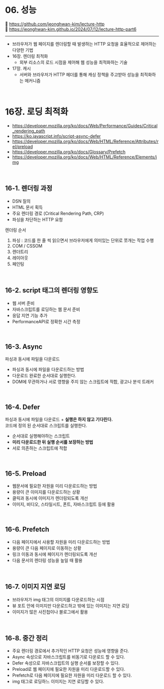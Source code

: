 # 06. 성능

🔗 https://github.com/jeonghwan-kim/lecture-http  
🔗 https://jeonghwan-kim.github.io/2024/07/12/lecture-http-part6

<hr>

- 브라우저가 웹 페이지를 렌더링할 때 발생하는 HTTP 요청을 효율적으로 제어하는 다양한 기법
- 16장. 렌더링 최적화
  - 외부 리소스의 로드 시점을 제어해 웹 성능을 최적화하는 기술
- 17장. 캐시
  - 서버와 브라우저가 HTTP 헤더를 통해 캐싱 정책을 주고받아 성능을 최적화하는 메커니즘

<br>

# 16장. 로딩 최적화

- https://developer.mozilla.org/ko/docs/Web/Performance/Guides/Critical_rendering_path
- https://ko.javascript.info/script-async-defer
- https://developer.mozilla.org/ko/docs/Web/HTML/Reference/Attributes/rel/preload
- https://developer.mozilla.org/ko/docs/Glossary/Prefetch
- https://developer.mozilla.org/ko/docs/Web/HTML/Reference/Elements/img

<br>

## 16-1. 렌더링 과정

- DSN 질의
- HTML 문서 획득
- 주요 렌더링 경로 (Critical Rendering Path, CRP)
- 파싱을 차단하는 HTTP 요청

렌더링 순서

1. 파싱 : 코드를 한 줄 씩 읽으면서 브라우저에게 의미있는 단위로 쪼개는 작업 수행
2. COM / CSSOM
3. 렌더트리
4. 레이아웃
5. 페인팅

<br>

## 16-2. script 태그의 렌더링 영향도

- 웹 서버 준비
- 자바스크립트를 로딩하는 웹 문서 준비
- 응답 지연 기능 추가
- PerformanceAPI로 정확한 시간 측정

<br>

## 16-3. Async

파싱과 동시에 파일을 다운로드

- 파싱과 동시에 파일을 다운로드하는 방법
- 다운로드 완료한 순서대로 실행한다.
- DOM에 무관하거나 서로 영향을 주지 않는 스크립트에 적합, 광고나 분석 트래커

<br>

## 16-4. Defer

파싱과 동시에 파일을 다운로드 + **실행은 하지 않고 기다린다.**  
코드에 정의 된 순서대로 스크립트를 실행한다.

- 순서대로 실행해야하는 스크립트
- **미리 다운로드한 뒤 실행 순서를 보장하는 방법**
- 서로 의존하는 스크립트에 적합

<br>

## 16-5. Preload

- 웹문서에 필요한 자원을 미리 다운로드하는 방법
- 용량이 큰 이미지를 다운로드하는 상황
- 클릭과 동시에 이미지가 렌더링되도록 개선
- 이미지, 비디오, 스타일시트, 폰트, 자바스크립트 등에 활용

<br>

## 16-6. Prefetch

- 다음 페이지에서 사용할 자원을 미리 다운로드하는 방법
- 용량이 큰 다음 페이지로 이동하는 상황
- 링크 이동과 동시에 페이지가 렌더링되도록 개선
- 다음 문서의 렌더링 성능을 높일 때 활용

<br>

## 16-7. 이미지 지연 로딩

- 브라우저가 img 태그의 이미지를 다운로드하는 시점
- 뷰 포트 안에 이미지만 다운로드하고 밖에 있는 이미지는 지연 로딩
- 이미지가 많은 사진첩이나 블로그에서 활용

<br>

## 16-8. 중간 정리

- 주요 렌더링 경로에서 추가적인 HTTP 요청은 성능에 영향을 준다.
- Async 속성으로 자바스크립트를 비동기로 다운로드 할 수 있다.
- Defer 속성으로 자바스크립트의 실행 순서를 보장할 수 있다.
- Preload로 웹 페이지에 필요한 자원을 미리 다운로드할 수 있다.
- Prefetch로 다음 페이지에 필요한 자원을 미리 다운로드 할 수 있다.
- img 태그로 로딩하느 이미지는 지연 로딩할 수 있다.
